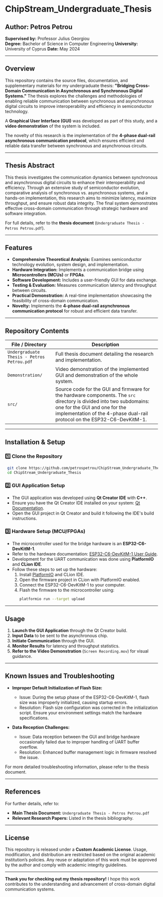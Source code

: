 # ChipStream_Undergraduate_Thesis

## Author: Petros Petrou  
**Supervised by:** Professor Julius Georgiou  
**Degree:** Bachelor of Science in Computer Engineering 
**University:** University of Cyprus
**Date:** May 2024  

---

## Overview
This repository contains the source files, documentation, and supplementary materials for my undergraduate thesis: **"Bridging Cross-Domain Communication in Asynchronous and Synchronous Digital Systems."** The thesis explores the challenges and methodologies of enabling reliable communication between synchronous and asynchronous digital circuits to improve interoperability and efficiency in semiconductor technology.

A **Graphical User Interface (GUI)** was developed as part of this study, and a **video demonstration** of the system is included.

The novelty of this research is the implementation of the **4-phase dual-rail asynchronous communication protocol**, which ensures efficient and reliable data transfer between synchronous and asynchronous circuits.

---

## Thesis Abstract
This thesis investigates the communication dynamics between synchronous and asynchronous digital circuits to enhance their interoperability and efficiency. Through an extensive study of semiconductor evolution, comparative analysis of synchronous vs. asynchronous systems, and a hands-on implementation, this research aims to minimize latency, maximize throughput, and ensure robust data integrity. The final system demonstrates effective cross-domain communication through strategic hardware and software integration.

For full details, refer to the **thesis document** (`Undergraduate Thesis - Petros Petrou.pdf`).

---

## Features
- **Comprehensive Theoretical Analysis:** Examines semiconductor technology evolution, system design, and implementation.
- **Hardware Integration:** Implements a communication bridge using **Microcontrollers (MCUs)** or **FPGAs**.
- **Software Development:** Includes a user-friendly GUI for data exchange.
- **Testing & Evaluation:** Measures communication latency and throughput between circuits.
- **Practical Demonstration:** A real-time implementation showcasing the feasibility of cross-domain communication.
- **Novelty:** Implements the **4-phase dual-rail asynchronous communication protocol** for robust and efficient data transfer.

---

## Repository Contents

| File / Directory | Description |
|-----------------|-------------|
| `Undergraduate Thesis - Petros Petrou.pdf` | Full thesis document detailing the research and implementation. |
| `Demonstration/` | Video demonstration of the implemented GUI and demonstration of the whole system. |
| `src/` | Source code for the GUI and firmware for the hardware components. The `src` directory is divided into two subdomains: one for the GUI and one for the implementation of the 4-phase dual-rail protocol on the ESP32-C6-DevKitM-1. |

---

## Installation & Setup

### 1️⃣ Clone the Repository
```bash
 git clone https://github.com/petrospetrou/ChipStream_Undergraduate_Thesis.git
 cd ChipStream_Undergraduate_Thesis
```

### 2️⃣ GUI Application Setup
- The GUI application was developed using **Qt Creator IDE** with **C++**.
- Ensure you have the Qt Creator IDE installed on your system: [Qt Documentation](https://www.qt.io/).
- Open the GUI project in Qt Creator and build it following the IDE's build instructions.

### 3️⃣ Hardware Setup (MCU/FPGAs)
- The microcontroller used for the bridge hardware is an **ESP32-C6-DevKitM-1**.
- Refer to the hardware documentation: [ESP32-C6-DevKitM-1 User Guide](https://docs.espressif.com/projects/esp-dev-kits/en/latest/esp32c6/esp32-c6-devkitm-1/user_guide.html).
- Development for the UART communication was done using **PlatformIO** and **CLion IDE**.
- Follow these steps to set up the hardware:
  1. Install [PlatformIO](https://docs.platformio.org/en/latest/) and CLion IDE.
  2. Open the firmware project in CLion with PlatformIO enabled.
  3. Connect the ESP32-C6-DevKitM-1 to your computer.
  4. Flash the firmware to the microcontroller using:
     ```bash
     platformio run --target upload
     ```

---

## Usage
1. **Launch the GUI Application** through the Qt Creator build.
2. **Input Data** to be sent to the asynchronous chip.
3. **Initiate Communication** through the GUI.
4. **Monitor Results** for latency and throughput statistics.
5. **Refer to the Video Demonstration** (`Screen Recording.mov`) for visual guidance.

---

## Known Issues and Troubleshooting
- **Improper Default Initialization of Flash Size:**
  - Issue: During the setup phase of the ESP32-C6-DevKitM-1, flash size was improperly initialized, causing startup errors.
  - Resolution: Flash size configuration was corrected in the initialization script. Ensure your environment settings match the hardware specifications.

- **Data Reception Challenges:**
  - Issue: Data reception between the GUI and bridge hardware occasionally failed due to improper handling of UART buffer overflow.
  - Resolution: Enhanced buffer management logic in firmware resolved the issue.

For more detailed troubleshooting information, please refer to the thesis document.

---

## References
For further details, refer to:
- **Main Thesis Document:** `Undergraduate Thesis - Petros Petrou.pdf`
- **Relevant Research Papers:** Listed in the thesis bibliography.

---

## License
This repository is released under a **Custom Academic License**. Usage, modification, and distribution are restricted based on the original academic institution’s policies. Any reuse or adaptation of this work must be approved by the author and comply with academic integrity guidelines.

---

**Thank you for checking out my thesis repository!** I hope this work contributes to the understanding and advancement of cross-domain digital communication systems.
